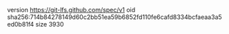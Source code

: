 version https://git-lfs.github.com/spec/v1
oid sha256:714b84278149d60c2bb51ea59b6852fd110fe6cafd8334bcfaeaa3a5ed0b81f4
size 3930
